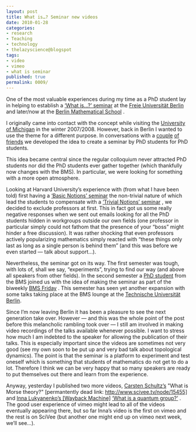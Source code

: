 ```yaml
---
layout: post
title: What is…? Seminar new videos
date: 2010-01-28
categories:
- research
- Teaching
- technology
- thelazyscience@blogspot
tags:
- video
- vimeo
- what is seminar
published: true
permalink: 0009/
---
```


One of the most valuable experiences during my time as a PhD student lay in helping to establish a [‘What is…?’ seminar](http://www.math.fu-berlin.de/w/Math/WhatIsSeminar) at the [Freie Universität Berlin](http://www.math.fu-berlin.de/index.html) and later/now at the [Berlin Mathematical School](http://www.math-berlin.de/) .

I originally came into contact with the concept while visiting the [University of Michigan](http://www.math.lsa.umich.edu/%7Elji/what-is.html) in the winter 2007/2008\. However, back in Berlin I wanted to use the theme for a different purpose. In conversations with a [couple](http://boolesrings.org/vonheymann/) [of](http://www.sfu.ca/~nilten/index.html) [friends](http://www.felixbreuer.net) we developed the idea to create a seminar by PhD students for PhD students.

This idea became central since the regular colloquium never attracted PhD students nor did the PhD students ever gather together (which thankfully now changes with the BMS). In particular, we were looking for something with a more open atmosphere.

Looking at Harvard University’s experience with (from what I have been told) first having a [‘Basic Notions’ seminar](http://www.math.harvard.edu/fc/index.html) the non-trivial nature of which lead the students to compensate with a [‘Trivial Notions’ seminar](http://www.math.harvard.edu/trivial/) , we decided to exclude professors at first. This in fact got us some really negative responses when we sent out emails looking for all the PhD students hidden in workgroups outside our own fields (one professor in particular simply could not fathom that the presence of your “boss” might hinder a free discussion). It was rather shocking that even professors actively popularizing mathematics simply reacted with “these things only last as long as a single person is behind them” (and this was before we even started — talk about support…).

Nevertheless, the seminar got on its way. The first semester was tough, with lots of, shall we say, “experiments”, trying to find our way (and above all speakers from other fields). In the second semester a [PhD student](http://didaktik1.mathematik.hu-berlin.de/index.php?article_id=181) from the BMS joined us with the idea of making the seminar as part of the biweekly [BMS Friday](http://www.math-berlin.de/academics/bms-fridays/) . This semester has seen yet another expansion with some talks taking place at the BMS lounge at the [Technische Universität Berlin](https://www.forschung.tu-berlin.de/netz_der_promotionsprogramme/menue/programme/berlin_mathematical_school/).

Since I’m now leaving Berlin it has been a pleasure to see the next generation take over. However — and this was the whole point of the post before this melancholic rambling took over — I still am involved in making video recordings of the talks available whenever possible. I want to stress how much I am indebted to the speaker for allowing the publication of their talks. This is especially important since the videos are sometimes not very good (see my own soon to be put up and very bad talk about topological dynamics). The point is that the seminar is a platform to experiment and test oneself which is something that students of mathematics do not get to do a lot. Therefore I think we can be very happy that so many speakers are ready to put themselves out there and learn from the experience.

Anyway, yesterday I published two more videos, [Carsten Schultz’s](http://carsten.codimi.de/) "What is Morse theory?" [permantently dead link: http://www.scivee.tv/node/15455] and [Inna Lukyanenko’s [Wayback Machine]](http://web.archive.org/web/20150311034722/http://maths.uq.edu.au/cmp/webpage_inna/inna.html) [‘What is a quantum group?’](http://vimeo.com/8796425) . The good user experience of vimeo might lead to all of the videos eventually appearing there, but so far Inna’s video is the first on vimeo and the rest is on SciVee (but another one might end up on vimeo next week, we’ll see…).
